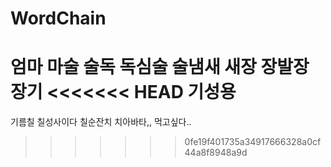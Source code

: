 # WordChain

엄마
마술
술독
독심술
술냄새
새장
장발장
장기
<<<<<<< HEAD
기성용
=======
기름칠
칠성사이다
칠순잔치
치아바타,, 먹고싶다..
>>>>>>> 0fe19f401735a34917666328a0cf44a8f8948a9d
